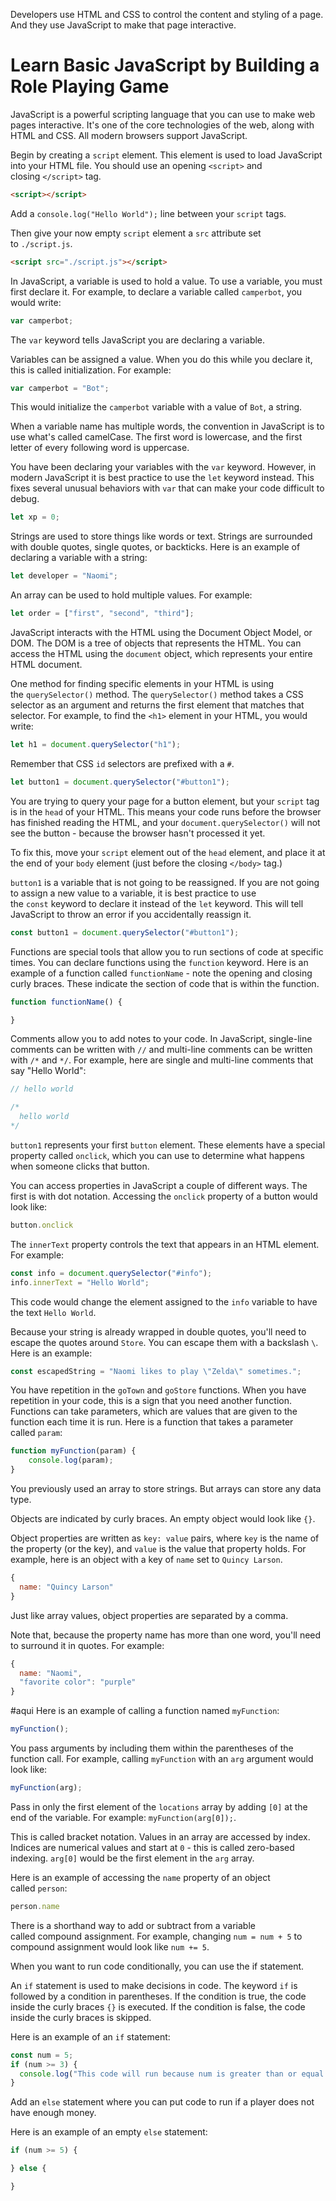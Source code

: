 Developers use HTML and CSS to control the content and styling of a page. And they use JavaScript to make that page interactive.

# Learn Basic JavaScript by Building a Role Playing Game
JavaScript is a powerful scripting language that you can use to make web pages interactive. It's one of the core technologies of the web, along with HTML and CSS. All modern browsers support JavaScript.

Begin by creating a `script` element. This element is used to load JavaScript into your HTML file. You should use an opening `<script>` and closing `</script>` tag.

```html
<script></script>
```

Add a `console.log("Hello World");` line between your `script` tags.

Then give your now empty `script` element a `src` attribute set to `./script.js`.

```html
<script src="./script.js"></script>
```

In JavaScript, a variable is used to hold a value. To use a variable, you must first declare it. For example, to declare a variable called `camperbot`, you would write:

```js
var camperbot;
```

The `var` keyword tells JavaScript you are declaring a variable.

Variables can be assigned a value. When you do this while you declare it, this is called initialization. For example:

```js
var camperbot = "Bot";
```

This would initialize the `camperbot` variable with a value of `Bot`, a string.

When a variable name has multiple words, the convention in JavaScript is to use what's called camelCase. The first word is lowercase, and the first letter of every following word is uppercase.

You have been declaring your variables with the `var` keyword. However, in modern JavaScript it is best practice to use the `let` keyword instead. This fixes several unusual behaviors with `var` that can make your code difficult to debug.

```js
let xp = 0;
```

Strings are used to store things like words or text. Strings are surrounded with double quotes, single quotes, or backticks. Here is an example of declaring a variable with a string:

```js
let developer = "Naomi";
```

An array can be used to hold multiple values. For example:

```js
let order = ["first", "second", "third"];
```

JavaScript interacts with the HTML using the Document Object Model, or DOM. The DOM is a tree of objects that represents the HTML. You can access the HTML using the `document` object, which represents your entire HTML document.

One method for finding specific elements in your HTML is using the `querySelector()` method. The `querySelector()` method takes a CSS selector as an argument and returns the first element that matches that selector. For example, to find the `<h1>` element in your HTML, you would write:

```js
let h1 = document.querySelector("h1");
```

Remember that CSS `id` selectors are prefixed with a `#`.

```js
let button1 = document.querySelector("#button1");
```

You are trying to query your page for a button element, but your `script` tag is in the `head` of your HTML. This means your code runs before the browser has finished reading the HTML, and your `document.querySelector()` will not see the button - because the browser hasn't processed it yet.

To fix this, move your `script` element out of the `head` element, and place it at the end of your `body` element (just before the closing `</body>` tag.)

`button1` is a variable that is not going to be reassigned. If you are not going to assign a new value to a variable, it is best practice to use the `const` keyword to declare it instead of the `let` keyword. This will tell JavaScript to throw an error if you accidentally reassign it.

```js
const button1 = document.querySelector("#button1");
```

Functions are special tools that allow you to run sections of code at specific times. You can declare functions using the `function` keyword. Here is an example of a function called `functionName` - note the opening and closing curly braces. These indicate the section of code that is within the function.

```js
function functionName() {

}
```

Comments allow you to add notes to your code. In JavaScript, single-line comments can be written with `//` and multi-line comments can be written with `/*` and `*/`. For example, here are single and multi-line comments that say "Hello World":

```js
// hello world

/*
  hello world
*/
```

`button1` represents your first `button` element. These elements have a special property called `onclick`, which you can use to determine what happens when someone clicks that button.

You can access properties in JavaScript a couple of different ways. The first is with dot notation. Accessing the `onclick` property of a button would look like:

```js
button.onclick
```

The `innerText` property controls the text that appears in an HTML element. For example:

```js
const info = document.querySelector("#info");
info.innerText = "Hello World";
```

This code would change the element assigned to the `info` variable to have the text `Hello World`.

Because your string is already wrapped in double quotes, you'll need to escape the quotes around `Store`. You can escape them with a backslash `\`. Here is an example:

```js
const escapedString = "Naomi likes to play \"Zelda\" sometimes.";
```

You have repetition in the `goTown` and `goStore` functions. When you have repetition in your code, this is a sign that you need another function. Functions can take parameters, which are values that are given to the function each time it is run. Here is a function that takes a parameter called `param`:

```js
function myFunction(param) {
    console.log(param);
}
```

You previously used an array to store strings. But arrays can store any data type.

Objects are indicated by curly braces. An empty object would look like `{}`.

Object properties are written as `key: value` pairs, where `key` is the name of the property (or the key), and `value` is the value that property holds. For example, here is an object with a key of `name` set to `Quincy Larson`.

```js
{
  name: "Quincy Larson"
}
```

Just like array values, object properties are separated by a comma.

Note that, because the property name has more than one word, you'll need to surround it in quotes. For example:

```js
{
  name: "Naomi",
  "favorite color": "purple"
}
```
#aqui 
Here is an example of calling a function named `myFunction`:

```js
myFunction();
```

You pass arguments by including them within the parentheses of the function call. For example, calling `myFunction` with an `arg` argument would look like:

```js
myFunction(arg);
```

Pass in only the first element of the `locations` array by adding `[0]` at the end of the variable. For example: `myFunction(arg[0]);`.

This is called bracket notation. Values in an array are accessed by index. Indices are numerical values and start at `0` - this is called zero-based indexing. `arg[0]` would be the first element in the `arg` array.

Here is an example of accessing the `name` property of an object called `person`:

```js
person.name
```

There is a shorthand way to add or subtract from a variable called compound assignment. For example, changing `num = num + 5` to compound assignment would look like `num += 5`.

When you want to run code conditionally, you can use the if statement.

An `if` statement is used to make decisions in code. The keyword `if` is followed by a condition in parentheses. If the condition is true, the code inside the curly braces `{}` is executed. If the condition is false, the code inside the curly braces is skipped.

Here is an example of an `if` statement:

```js
const num = 5;
if (num >= 3) {
  console.log("This code will run because num is greater than or equal to 3.");
}
```

Add an `else` statement where you can put code to run if a player does not have enough money.

Here is an example of an empty `else` statement:

```js
if (num >= 5) {

} else {

}
```